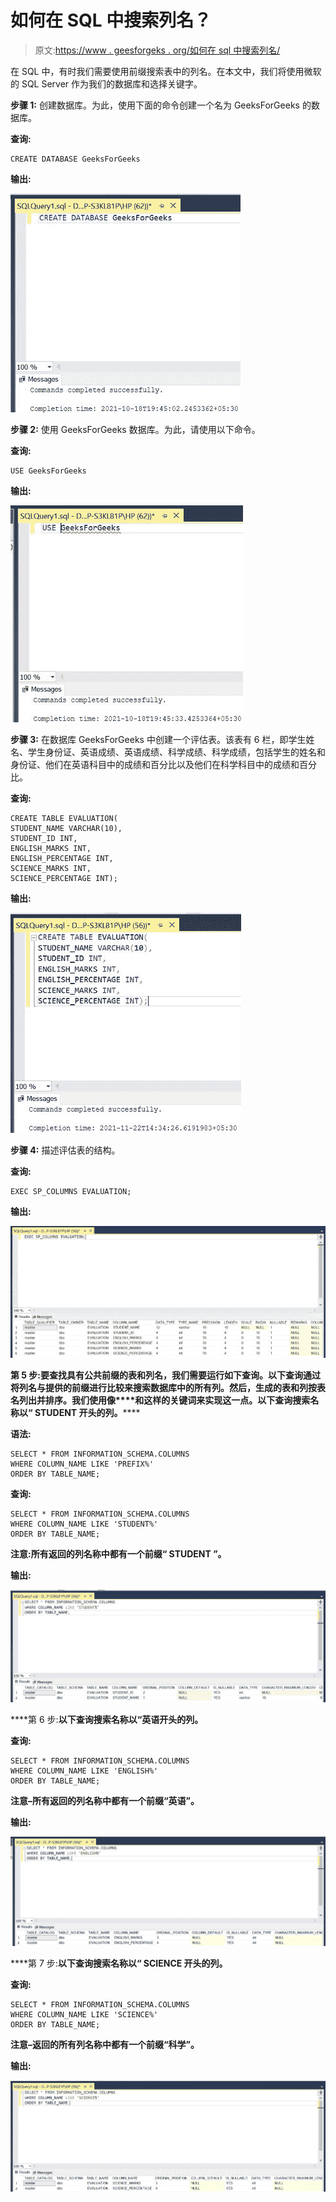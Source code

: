 # 如何在 SQL 中搜索列名？

> 原文:[https://www . geesforgeks . org/如何在 sql 中搜索列名/](https://www.geeksforgeeks.org/how-to-search-for-column-names-in-sql/)

在 SQL 中，有时我们需要使用前缀搜索表中的列名。在本文中，我们将使用微软的 SQL Server 作为我们的数据库和选择关键字。

**步骤 1:** 创建数据库。为此，使用下面的命令创建一个名为 GeeksForGeeks 的数据库。

**查询:**

```
CREATE DATABASE GeeksForGeeks
```

**输出:**

![](img/1495de8adebf3916184d58a21eec5e77.png)

**步骤 2:** 使用 GeeksForGeeks 数据库。为此，请使用以下命令。

**查询:**

```
USE GeeksForGeeks
```

**输出:**

![](img/bc05d68bb146de5031552f69825775a0.png)

**步骤 3:** 在数据库 GeeksForGeeks 中创建一个评估表。该表有 6 栏，即学生姓名、学生身份证、英语成绩、英语成绩、科学成绩、科学成绩，包括学生的姓名和身份证、他们在英语科目中的成绩和百分比以及他们在科学科目中的成绩和百分比。

**查询:**

```
CREATE TABLE EVALUATION(
STUDENT_NAME VARCHAR(10),
STUDENT_ID INT,
ENGLISH_MARKS INT,
ENGLISH_PERCENTAGE INT,
SCIENCE_MARKS INT,
SCIENCE_PERCENTAGE INT);
```

**输出:**

![](img/6b1c2c620f32e531751ee1f94a274cac.png)

**步骤 4:** 描述评估表的结构。

**查询:**

```
EXEC SP_COLUMNS EVALUATION;
```

**输出:**

![](img/441a0d66fa681e7358444ecd3c8a5cdc.png)

**第 5 步:**要查找具有公共前缀的表和列名，我们需要运行如下查询。以下查询通过将列名与提供的前缀进行比较来搜索数据库中的所有列。然后，生成的表和列按表名列出并排序。我们使用像****和**这样的关键词来实现这一点。以下查询搜索名称以“ **STUDENT** 开头的列。******

****语法:****

```
SELECT * FROM INFORMATION_SCHEMA.COLUMNS
WHERE COLUMN_NAME LIKE 'PREFIX%'
ORDER BY TABLE_NAME;
```

****查询:****

```
SELECT * FROM INFORMATION_SCHEMA.COLUMNS
WHERE COLUMN_NAME LIKE 'STUDENT%'
ORDER BY TABLE_NAME;
```

****注意**:所有返回的列名称中都有一个前缀“ **STUDENT** ”。**

****输出:****

**![](img/051c947695b61814d05499c02dcf13c4.png)**

****第 6 步:**以下查询搜索名称以“**英语**开头的列。**

****查询:****

```
SELECT * FROM INFORMATION_SCHEMA.COLUMNS
WHERE COLUMN_NAME LIKE 'ENGLISH%'
ORDER BY TABLE_NAME;
```

****注意**–所有返回的列名称中都有一个前缀“**英语**”。**

****输出:****

**![](img/b3c8c28ff62d7f791eac8ed33971927f.png)**

****第 7 步:**以下查询搜索名称以“ **SCIENCE** 开头的列。**

****查询:****

```
SELECT * FROM INFORMATION_SCHEMA.COLUMNS
WHERE COLUMN_NAME LIKE 'SCIENCE%'
ORDER BY TABLE_NAME;
```

****注意**–返回的所有列名称中都有一个前缀“**科学**”。**

****输出:****

**![](img/9ea8b155b282f9b09c2a0c90bc6cf6e8.png)**